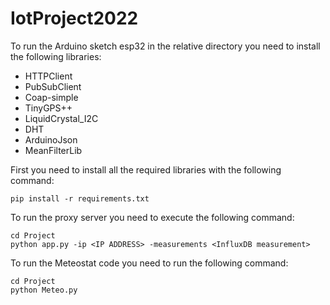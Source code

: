 # IotProject2022

To run the Arduino sketch esp32 in the relative directory you need to install the following libraries:<br>
<ul>
  <li>HTTPClient</li>
  <li>PubSubClient</li>
  <li>Coap-simple</li>
  <li>TinyGPS++</li>
  <li>LiquidCrystal_I2C</li>
  <li>DHT</li>
  <li>ArduinoJson</li>
  <li>MeanFilterLib</li>
</ul>

First you need to install all the required libraries with the following command:<br>
```console
pip install -r requirements.txt
```
To run the proxy server you need to execute the following command: <br>
```shell
cd Project
python app.py -ip <IP ADDRESS> -measurements <InfluxDB measurement>
```

To run the Meteostat code you need to run the following command: <br>
```console
cd Project
python Meteo.py
```
